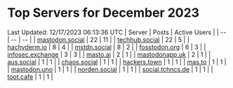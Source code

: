 # Top Servers for December 2023
Last Updated: 12/17/2023 06:13:36 UTC
| Server | Posts | Active Users |
| -- | -- | -- |
| [mastodon.social](https://mastodon.social/tags/PowerShell) | 22 | 11 |
| [techhub.social](https://techhub.social/tags/PowerShell) | 22 | 5 |
| [hachyderm.io](https://hachyderm.io/tags/PowerShell) | 8 | 4 |
| [mstdn.social](https://mstdn.social/tags/PowerShell) | 8 | 2 |
| [fosstodon.org](https://fosstodon.org/tags/PowerShell) | 6 | 3 |
| [infosec.exchange](https://infosec.exchange/tags/PowerShell) | 3 | 3 |
| [masto.ai](https://masto.ai/tags/PowerShell) | 2 | 1 |
| [mastodonapp.uk](https://mastodonapp.uk/tags/PowerShell) | 2 | 1 |
| [aus.social](https://aus.social/tags/PowerShell) | 1 | 1 |
| [chaos.social](https://chaos.social/tags/PowerShell) | 1 | 1 |
| [hackers.town](https://hackers.town/tags/PowerShell) | 1 | 1 |
| [mas.to](https://mas.to/tags/PowerShell) | 1 | 1 |
| [mastodon.uno](https://mastodon.uno/tags/PowerShell) | 1 | 1 |
| [norden.social](https://norden.social/tags/PowerShell) | 1 | 1 |
| [social.tchncs.de](https://social.tchncs.de/tags/PowerShell) | 1 | 1 |
| [toot.cafe](https://toot.cafe/tags/PowerShell) | 1 | 1 |
